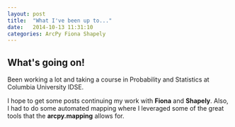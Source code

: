 ```yaml
---
layout: post
title:  "What I've been up to..."
date:   2014-10-13 11:31:10
categories: ArcPy Fiona Shapely
---
```



## What's going on!
Been working a lot and taking a course in Probability and Statistics at Columbia University IDSE. 

I hope to get some posts continuing my work with <strong>Fiona</strong> and <strong>Shapely</strong>. Also, I had to do some automated mapping where I leveraged some of the great tools that the <strong>arcpy.mapping</strong> allows for. 